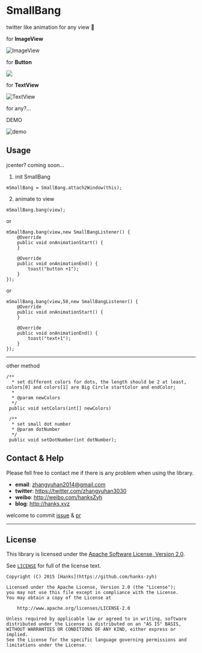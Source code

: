 # SmallBang
  twitter like animation for any view :heartbeat:


for **ImageView**

![ImageView](https://github.com/hanks-zyh/SmallBang/blob/master/screenshots/heart.gif)

for **Button**

![](https://github.com/hanks-zyh/SmallBang/blob/master/screenshots/button.gif)

for **TextView**

![TextView](https://github.com/hanks-zyh/SmallBang/blob/master/screenshots/text.gif)

for any?...

DEMO

![demo](https://github.com/hanks-zyh/SmallBang/blob/master/screenshots/demo.gif)


## Usage

jcenter? coming soon...


1. init SmallBang
```
mSmallBang = SmallBang.attach2Window(this);
```
2. animate to view
```
mSmallBang.bang(view);
```
or
```
mSmallBang.bang(view,new SmallBangListener() {
    @Override
    public void onAnimationStart() {
    }

    @Override
    public void onAnimationEnd() {
        toast("button +1");
    }
});
```
or
```
mSmallBang.bang(view,50,new SmallBangListener() {
    @Override
    public void onAnimationStart() {
    }

    @Override
    public void onAnimationEnd() {
        toast("text+1");
    }
});
```

---
other method

```
/**
  * set different colors for dots, the length should be 2 at least, colors[0] and colors[1] are Big Circle startColor and endColor;
  *
  * @param newColors
  */
 public void setColors(int[] newColors)

 /**
  * set small dot number
  * @param dotNumber
  */
 public void setDotNumber(int dotNumber);

```

## Contact & Help

Please fell free to contact me if there is any problem when using the library.

- **email**: zhangyuhan2014@gmail.com
- **twitter**: https://twitter.com/zhangyuhan3030
- **weibo**: http://weibo.com/hanksZyh
- **blog**: http://hanks.xyz

welcome to commit [issue](https://github.com/hanks-zyh/SmallBang/issues) & [pr](https://github.com/hanks-zyh/SmallBang/pulls)


---
## License

This library is licensed under the [Apache Software License, Version 2.0](http://www.apache.org/licenses/LICENSE-2.0).

See [`LICENSE`](LICENSE) for full of the license text.

    Copyright (C) 2015 [Hanks](https://github.com/hanks-zyh)

    Licensed under the Apache License, Version 2.0 (the "License");
    you may not use this file except in compliance with the License.
    You may obtain a copy of the License at

        http://www.apache.org/licenses/LICENSE-2.0

    Unless required by applicable law or agreed to in writing, software
    distributed under the License is distributed on an "AS IS" BASIS,
    WITHOUT WARRANTIES OR CONDITIONS OF ANY KIND, either express or implied.
    See the License for the specific language governing permissions and
    limitations under the License.
